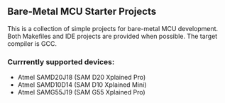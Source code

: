 ## Bare-Metal MCU Starter Projects

This is a collection of simple projects for bare-metal MCU development.
Both Makefiles and IDE projects are provided when possible.
The target compiler is GCC. 

### Currrently supported devices:

* Atmel SAMD20J18 (SAM D20 Xplained Pro)
* Atmel SAMD10D14 (SAM D10 Xplained Mini)
* Atmel SAMG55J19 (SAM G55 Xplained Pro)


